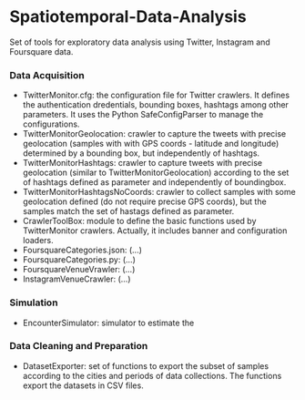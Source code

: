 # Spatiotemporal-Data-Analysis
Set of tools for exploratory data analysis using Twitter, Instagram and Foursquare data.


### Data Acquisition
* TwitterMonitor.cfg: the configuration file for Twitter crawlers. It defines the authentication dredentials, bounding boxes, hashtags among other parameters. It uses the Python SafeConfigParser to manage the configurations.
* TwitterMonitorGeolocation: crawler to capture the tweets with precise geolocation (samples with with GPS coords - latitude and longitude) determined by a bounding box, but independently of hashtags.
* TwitterMonitorHashtags: crawler to capture tweets with precise geolocation (similar to TwitterMonitorGeolocation) according to the set of hashtags defined as parameter and independently of boundingbox.
* TwitterMonitorHashtagsNoCoords: crawler to collect samples with some geolocation defined (do not require precise GPS coords), but the samples match the set of hastags defined as parameter.
* CrawlerToolBox: module to define the basic functions used by TwitterMonitor crawlers. Actually, it includes banner and configuration loaders.
* FoursquareCategories.json: (...)
* FoursquareCategories.py: (...)
* FoursquareVenueVrawler: (...)
* InstagramVenueCrawler: (...)


### Simulation
* EncounterSimulator: simulator to estimate the 

### Data Cleaning and Preparation
* DatasetExporter: set of functions to export the subset of samples according to the cities and periods of data collections. The functions export the datasets in CSV files.

